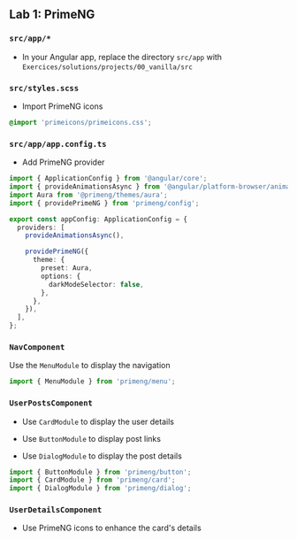 ## Lab 1: PrimeNG

### `src/app/*`

- In your Angular app, replace the directory `src/app` with `Exercices/solutions/projects/00_vanilla/src`

### `src/styles.scss`

- Import PrimeNG icons

```scss
@import 'primeicons/primeicons.css';
```

### `src/app/app.config.ts` 

- Add PrimeNG provider

```ts
import { ApplicationConfig } from '@angular/core';
import { provideAnimationsAsync } from '@angular/platform-browser/animations/async';
import Aura from '@primeng/themes/aura';
import { providePrimeNG } from 'primeng/config';

export const appConfig: ApplicationConfig = {
  providers: [
    provideAnimationsAsync(),

    providePrimeNG({
      theme: {
        preset: Aura,
        options: {
          darkModeSelector: false,
        },
      },
    }),
  ],
};
```

<div class="pb"></div>

### `NavComponent`

Use the `MenuModule` to display the navigation

```ts
import { MenuModule } from 'primeng/menu';
```

### `UserPostsComponent`

- Use `CardModule` to display the user details

- Use `ButtonModule` to display post links

- Use `DialogModule` to display the post details

```ts
import { ButtonModule } from 'primeng/button';
import { CardModule } from 'primeng/card';
import { DialogModule } from 'primeng/dialog';
```

### `UserDetailsComponent`

- Use PrimeNG icons to enhance the card's details

<div class="pb"></div>

